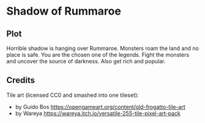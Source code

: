 # Shadow of Rummaroe

## Plot

Horrible shadow is hanging over Rummaroe. Monsters roam the land and no place is safe. You are the chosen one of the legends. Fight the monsters and uncover the source of darkness. Also get rich and popular.

## Credits

Tile art (licensed CC0 and smashed into one tileset):

- by Guido Bos https://opengameart.org/content/old-frogatto-tile-art
- by Wareya https://wareya.itch.io/versatile-255-tile-pixel-art-pack
